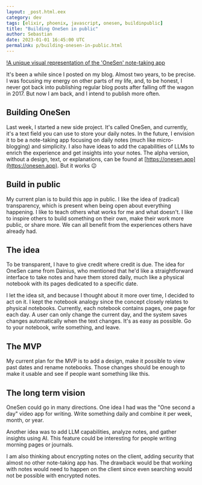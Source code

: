 ```yaml
---
layout: _post.html.eex
category: dev
tags: [elixir, phoenix, javascript, onesen, buildinpublic]
title: "Building OneSen in public"
author: Sebastian
date: 2023-01-01 16:45:00 UTC
permalink: p/building-onesen-in-public.html
---
```


[!A unique visual representation of the 'OneSen' note-taking app](../img/2024-01-01-building-onesen-in-public.png)

It's been a while since I posted on my blog. Almost two years, to be precise. I was focusing my energy on other parts of my life, and, to be honest, I never got back into publishing regular blog posts after falling off the wagon in 2017. But now I am back, and I intend to publish more often.

## Building OneSen

Last week, I started a new side project. It's called OneSen, and currently, it's a text field you can use to store your daily notes. In the future, I envision it to be a note-taking app focusing on daily notes (much like micro-blogging) and simplicity. I also have ideas to add the capabilities of LLMs to enrich the experience and get insights into your notes.
The alpha version, without a design, text, or explanations, can be found at [https://onesen.app](https://onesen.app). But it works 😉

## Build in public

My current plan is to build this app in public. I like the idea of (radical) transparency, which is present when being open about everything happening. I like to teach others what works for me and what doesn't. I like to inspire others to build something on their own, make their work more public, or share more. We can all benefit from the experiences others have already had.

## The idea

To be transparent, I have to give credit where credit is due. The idea for OneSen came from Dainius, who mentioned that he'd like a straightforward interface to take notes and have them stored daily, much like a physical notebook with its pages dedicated to a specific date.

I let the idea sit, and because I thought about it more over time, I decided to act on it. I kept the notebook analogy since the concept closely relates to physical notebooks. Currently, each notebook contains pages, one page for each day. A user can only change the current day, and the system saves changes automatically when the text changes. It's as easy as possible. Go to your notebook, write something, and leave.

## The MVP

My current plan for the MVP is to add a design, make it possible to view past dates and rename notebooks. Those changes should be enough to make it usable and see if people want something like this. 

## The long term vision

OneSen could go in many directions. One idea I had was the "One second a day" video app for writing. Write something daily and combine it per week, month, or year.

Another idea was to add LLM capabilities, analyze notes, and gather insights using AI. This feature could be interesting for people writing morning pages or journals.

I am also thinking about encrypting notes on the client, adding security that almost no other note-taking app has. The drawback would be that working with notes would need to happen on the client since even searching would not be possible with encrypted notes.
